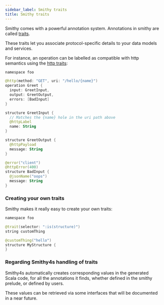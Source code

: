 ```yaml
---
sidebar_label: Smithy traits
title: Smithy traits
---
```


Smithy comes with a powerful annotation system. Annotations in smithy are called [traits](https://awslabs.github.io/smithy/1.0/spec/core/model.html#applying-traits-to-shapes).

These traits let you associate protocol-specific details to your data models and services.

For instance, an operation can be labelled as compatible with http semantics using the [http traits](https://awslabs.github.io/smithy/1.0/spec/core/http-traits.html?highlight=http%20traits#http-binding-traits):

```kotlin
namespace foo

@http(method: "GET", uri: "/hello/{name}")
operation Greet {
  input: GreetInput,
  output: GreetOutput,
  errors: [BadInput]
}

structure GreetInput {
  // Matches the {name} hole in the uri path above
  @httpLabel
  name: String
}

structure GreetOutput {
  @httpPayload
  message: String
}

@error("client")
@httpError(400)
structure BadInput {
  @jsonName("oops")
  message: String
}
```

### Creating your own traits

Smithy makes it really easy to create your own traits:

```kotlin
namespace foo

@trait(selector: ":is(structure)")
string customThing

@customThing("hello")
structure MyStructure {
}
```

### Regarding Smithy4s handling of traits

Smithy4s automatically creates corresponding values in the generated Scala code, for all the annotations it finds, whether defined in the smithy prelude, or defined by users.

These values can be retrieved via some interfaces that will be documented in a near future.
